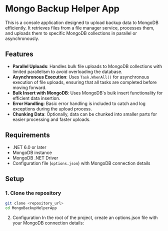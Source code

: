 # Mongo Backup Helper App

This is a console application designed to upload backup data to MongoDB efficiently. It retrieves files from a file manager service, processes them, and uploads them to specific MongoDB collections in parallel or asynchronously.

## Features

- **Parallel Uploads**: Handles bulk file uploads to MongoDB collections with limited parallelism to avoid overloading the database.
- **Asynchronous Execution**: Uses `Task.WhenAll()` for asynchronous execution of file uploads, ensuring that all tasks are completed before moving forward.
- **Bulk Insert with MongoDB**: Uses MongoDB's bulk insert functionality for efficient data insertion.
- **Error Handling**: Basic error handling is included to catch and log exceptions during the upload process.
- **Chunking Data**: Optionally, data can be chunked into smaller parts for easier processing and faster uploads.

## Requirements

- .NET 6.0 or later
- MongoDB instance
- MongoDB .NET Driver
- Configuration file (`options.json`) with MongoDB connection details

## Setup

### 1. Clone the repository
```bash
git clone <repository_url>
cd MongoBackupHelperApp
```
2. Configuration
In the root of the project, create an options.json file with your MongoDB connection details:

